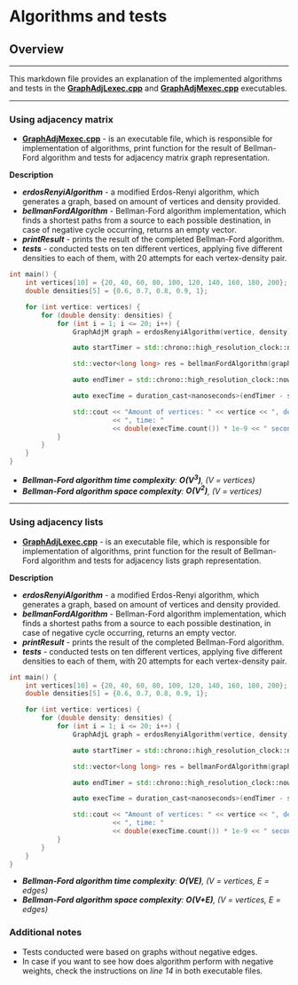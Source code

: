 # Algorithms and tests

## Overview

---

This markdown file provides an explanation of the implemented algorithms and tests in the [**GraphAdjLexec.cpp**](GraphAdjLexec.cpp) and [**GraphAdjMexec.cpp**](GraphAdjMexec.cpp) executables.  

---

### Using adjacency matrix

- [**GraphAdjMexec.cpp**](GraphAdjMexec.cpp) - is an executable file, which is responsible for implementation of algorithms, print function for the result of Bellman-Ford algorithm and tests for adjacency matrix graph representation.

**Description**

- _**erdosRenyiAlgorithm**_ - a modified Erdos-Renyi algorithm, which generates a graph, based on amount of vertices and density provided.
- _**bellmanFordAlgorithm**_ - Bellman-Ford algorithm implementation, which finds a shortest paths from a source to each possible destination, in case of negative cycle occurring, returns an empty vector.
- _**printResult**_ - prints the result of the completed Bellman-Ford algorithm.
- _**tests**_ - conducted tests on ten different vertices, applying five different densities to each of them, with 20 attempts for each vertex-density pair.

```cpp
int main() {
    int vertices[10] = {20, 40, 60, 80, 100, 120, 140, 160, 180, 200};
    double densities[5] = {0.6, 0.7, 0.8, 0.9, 1};

    for (int vertice: vertices) {
        for (double density: densities) {
            for (int i = 1; i <= 20; i++) {
                GraphAdjM graph = erdosRenyiAlgorithm(vertice, density);

                auto startTimer = std::chrono::high_resolution_clock::now();

                std::vector<long long> res = bellmanFordAlgorithm(graph, 0);

                auto endTimer = std::chrono::high_resolution_clock::now();

                auto execTime = duration_cast<nanoseconds>(endTimer - startTimer);

                std::cout << "Amount of vertices: " << vertice << ", density: " << density << ", attempt: " << i
                          << ", time: "
                          << double(execTime.count()) * 1e-9 << " seconds\n\n";
            }
        }
    }
}
```
- _**Bellman-Ford algorithm time complexity**: **O(V<sup>3</sup>)**, (V = vertices)_
- _**Bellman-Ford algorithm space complexity**: **O(V<sup>2</sup>)**, (V = vertices)_
---

### Using adjacency lists

- [**GraphAdjLexec.cpp**](GraphAdjLexec.cpp) - is an executable file, which is responsible for implementation of algorithms, print function for the result of Bellman-Ford algorithm and tests for adjacency lists graph representation.

**Description**

- _**erdosRenyiAlgorithm**_ - a modified Erdos-Renyi algorithm, which generates a graph, based on amount of vertices and density provided.
- _**bellmanFordAlgorithm**_ - Bellman-Ford algorithm implementation, which finds a shortest paths from a source to each possible destination, in case of negative cycle occurring, returns an empty vector.
- _**printResult**_ - prints the result of the completed Bellman-Ford algorithm.
- _**tests**_ - conducted tests on ten different vertices, applying five different densities to each of them, with 20 attempts for each vertex-density pair.

```cpp
int main() {
    int vertices[10] = {20, 40, 60, 80, 100, 120, 140, 160, 180, 200};
    double densities[5] = {0.6, 0.7, 0.8, 0.9, 1};

    for (int vertice: vertices) {
        for (double density: densities) {
            for (int i = 1; i <= 20; i++) {
                GraphAdjL graph = erdosRenyiAlgorithm(vertice, density);

                auto startTimer = std::chrono::high_resolution_clock::now();

                std::vector<long long> res = bellmanFordAlgorithm(graph, 0);

                auto endTimer = std::chrono::high_resolution_clock::now();

                auto execTime = duration_cast<nanoseconds>(endTimer - startTimer);

                std::cout << "Amount of vertices: " << vertice << ", density: " << density << ", attempt: " << i
                          << ", time: "
                          << double(execTime.count()) * 1e-9 << " seconds\n\n";
            }
        }
    }
}
```
- _**Bellman-Ford algorithm time complexity**: **O(VE)**, (V = vertices, E = edges)_  
- _**Bellman-Ford algorithm space complexity**: **O(V+E)**, (V = vertices, E = edges)_  

### Additional notes

- Tests conducted were based on graphs without negative edges.
- In case if you want to see how does algorithm perform with negative weights, check the instructions on _line 14_ in both executable files.